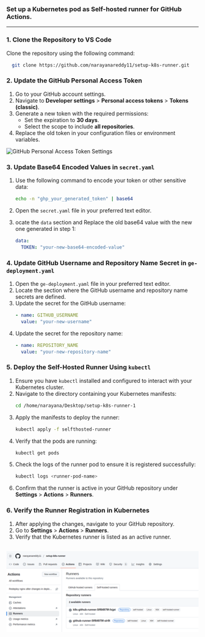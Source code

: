 ### Set up a Kubernetes pod as Self-hosted runner for GitHub Actions. 
---

### 1. Clone the Repository to VS Code
Clone the repository using the following command:
  ```bash 
    git clone https://github.com/narayanareddy11/setup-k8s-runner.git
   ```

### 2. Update the GitHub Personal Access Token
1. Go to your GitHub account settings.
2. Navigate to **Developer settings** > **Personal access tokens** > **Tokens (classic)**.
3. Generate a new token with the required permissions:
    - Set the expiration to **30 days**.
    - Select the scope to include **all repositories**.
4. Replace the old token in your configuration files or environment variables.

![GitHub Personal Access Token Settings](https://docs.github.com/assets/images/help/settings/personal-access-tokens.png)

### 3. Update Base64 Encoded Values in `secret.yaml`
1. Use the following command to encode your token or other sensitive data:
    ```bash
    echo -n "ghp_your_generated_token" | base64
    ```
2. Open the `secret.yaml` file in your preferred text editor.

3. ocate the `data` section and Replace the old base64 value with the new one generated in step 1:
    ```yaml
    data: 
      TOKEN: "your-new-base64-encoded-value"

    ```

### 4. Update GitHub Username and Repository Name Secret in `ge-deployment.yaml`
1. Open the `ge-deployment.yaml` file in your preferred text editor.
2. Locate the section where the GitHub username and repository name secrets are defined.
3. Update the secret for the GitHub username:
    ```yaml
    - name: GITHUB_USERNAME
      value: "your-new-username"
    ```
4. Update the secret for the repository name:
    ```yaml
    - name: REPOSITORY_NAME
      value: "your-new-repository-name"
    ```

### 5. Deploy the Self-Hosted Runner Using `kubectl`
1. Ensure you have `kubectl` installed and configured to interact with your Kubernetes cluster.
2. Navigate to the directory containing your Kubernetes manifests:
    ```bash
    cd /home/narayana/Desktop/setup-k8s-runner-1
    ```
3. Apply the manifests to deploy the runner:
    ```bash
    kubectl apply -f selfthosted-runner
    ```
4. Verify that the pods are running:
    ```bash
    kubectl get pods
    ```
5. Check the logs of the runner pod to ensure it is registered successfully:
    ```bash
    kubectl logs <runner-pod-name>
    ```
6. Confirm that the runner is active in your GitHub repository under **Settings** > **Actions** > **Runners**.

### 6. Verify the Runner Registration in Kubernetes
1. After applying the changes, navigate to your GitHub repository.
2. Go to **Settings** > **Actions** > **Runners**.
3. Verify that the Kubernetes runner is listed as an active runner.

![Kubernetes Runner Registered](runner.png)
---  